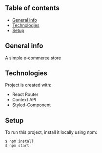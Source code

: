 ## Table of contents
* [General info](#general-info)
* [Technologies](#technologies)
* [Setup](#setup)

## General info
A simple e-commerce store
	
## Technologies
Project is created with:
* React Router
* Context API
* Styled-Component
	
## Setup
To run this project, install it locally using npm:

```
$ npm install
$ npm start
